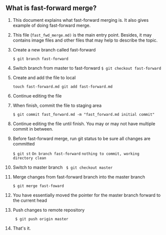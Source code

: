 ## What is fast-forward merge?

1. This document explains what fast-forward merging is. It also gives 
example of doing fast-forward merge. 

2. This file (`fast_fwd_merge.md)` is the main entry point. Besides, it
may contains image files and other files that may help to describe the 
topic. 

3. Create a new branch called fast-forward

   `$ git branch fast-forward`

4. Switch branch from master to fast-forward
``
$ git checkout fast-forward
``

5. Create and add the file to local

   `touch fast-forward.md
   git add fast-forward.md`

6. Continue editing the file 

7. When finish, commit the file to staging area 

   `$ git commit fast_forward.md -m "fast_forward.md initial commit"`

8. Continue editing the file until finish. You may or may not have 
multiple commit in between. 

9. Before fast-forward merge, run git status to be sure all changes are committed 

   `$ git st` 
   `On branch fast-forward` 
   `nothing to commit, working directory clean`

10. Switch to master branch 
    `` 
    $ git checkout master 
    ``

11. Merge changes from fast-forward branch into the master branch 

    `$ git merge fast-foward` 

12. You have essentially moved the pointer for the master branch forward 
    to the current head 

13. Push changes to remote repository 

    `` 
    $ git push origin master 
    ``

14. That's it. 





